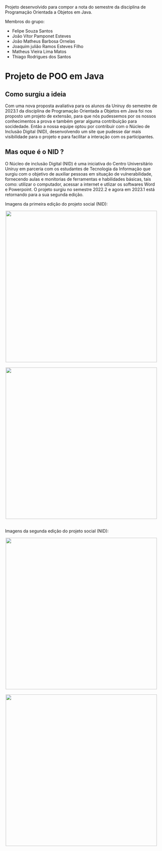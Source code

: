 Projeto desenvolvido para compor a nota do semestre da disciplina de Programação Orientada a Objetos em Java.

Membros do grupo:
* Felipe Souza Santos <br>
* João Vítor Pamponet Esteves <br>
* João Matheus Barbosa Ornelas <br>
* Joaquim julião Ramos Esteves Filho <br>
* Matheus Vieira Lima Matos <br>
* Thiago Rodrigues dos Santos 

# Projeto de POO em Java

## Como surgiu a ideia
<p>Com uma nova proposta avaliativa para os alunos da Uniruy do semestre de 2023.1 da disciplina de Programação Orientada a Objetos em Java foi nos proposto um projeto de extensão, para que nós pudessemos por os nossos conhecimentos a prova e também gerar alguma contribuição para socidedade. Então a nossa equipe optou por contribuir com o Núcleo de Inclusão Digital (NID), desenvolvendo um site que pudesse dar mais visibilidade para o projeto e para facilitar a interação com os participantes.</p>

## Mas oque é o NID ?
<p> O Núcleo de inclusão Digital (NID) é uma iniciativa do Centro Universitário Uniruy em parceria com os estudantes de Tecnologia da Informação que surgiu com o objetivo de auxiliar pessoas em situação de vulnerabilidade, fornecendo aulas e monitorias de ferramentas e habilidades básicas, tais como: utilizar o computador, acessar a internet e utlizar os softwares Word e Powerpoint. O projeto surgiu no semestre 2022.2 e agora em 2023.1 está retornando para a sua segunda edição.</p> 

<p>Imagens da primeira edição do projeto social (NID):</p>

<div align="center">
  <img src="https://user-images.githubusercontent.com/127691176/234401933-74089fad-080f-403b-83af-725a0cc8d62e.jpg" width="500px">
  <br>
  <br>
  <img src="https://user-images.githubusercontent.com/127691176/234403623-b458c7ac-656a-4a20-b753-11882836ad67.jpg" width="500px">
</div>

<br>

<p>Imagens da segunda edição do projeto social (NID):</p>

<div align="center">
  <img src="https://github.com/LTDproject/NID-site/assets/127691176/8d55d3a8-2add-440a-8978-aec6872356f9" width="500px">
  <br>
  <br>
  <img src="https://github.com/LTDproject/NID-site/assets/127691176/647c64fa-81f2-4a48-939b-8316c9e26939" width="500px">
</div>

